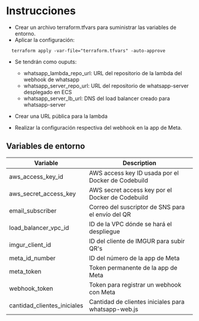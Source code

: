 # Instrucciones

- Crear un archivo terraform.tfvars para suministrar las variables de entorno.
- Aplicar la configuración:

```
  terraform apply -var-file="terraform.tfvars" -auto-approve
```
- Se tendrán como ouputs:
  - whatsapp_lambda_repo_url: URL del repositorio de la lambda del webhook de whatsapp
  - whatsapp_server_repo_url: URL del repositorio de whatsapp-server desplegado en ECS
  - whatsapp_server_lb_url: DNS del load balancer creado para whatsapp-server

- Crear una URL pública para la lambda
- Realizar la configuración respectiva del webhook en la app de Meta. 

## Variables de entorno

| Variable                    | Description                                         |
|-----------------------------|-----------------------------------------------------|
| aws_access_key_id           | AWS access key ID usada por el Docker de Codebuild  |
| aws_secret_access_key       | AWS secret access key por el Docker de Codebuild    |
| email_subscriber            | Correo del suscriptor de SNS para el envío del QR   |
| load_balancer_vpc_id        | ID de la VPC dónde se hará el despliegue            |
| imgur_client_id             | ID del cliente de IMGUR para subir QR's             |
| meta_id_number              | ID del número de la app de Meta                     |
| meta_token                  | Token permanente de la app de Meta                  |
| webhook_token               | Token para registrar un webhook con Meta            |
| cantidad_clientes_iniciales | Cantidad de clientes iniciales para whatsapp-web.js |
